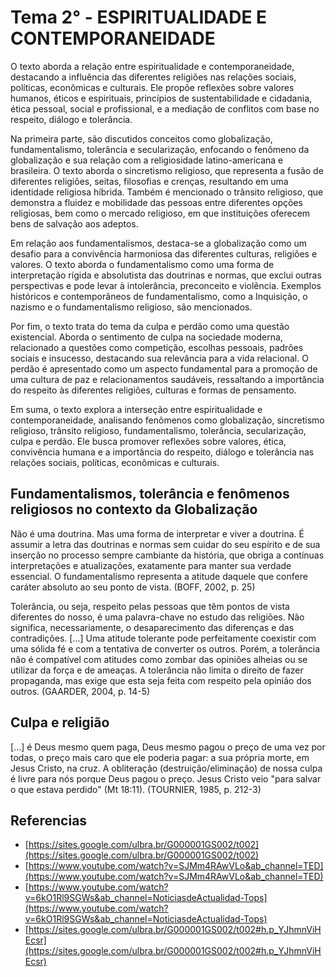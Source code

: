 # Tema 2° - ESPIRITUALIDADE E CONTEMPORANEIDADE

O texto aborda a relação entre espiritualidade e contemporaneidade, destacando a influência das diferentes religiões nas relações sociais, políticas, econômicas e culturais. Ele propõe reflexões sobre valores humanos, éticos e espirituais, princípios de sustentabilidade e cidadania, ética pessoal, social e profissional, e a mediação de conflitos com base no respeito, diálogo e tolerância.

Na primeira parte, são discutidos conceitos como globalização, fundamentalismo, tolerância e secularização, enfocando o fenômeno da globalização e sua relação com a religiosidade latino-americana e brasileira. O texto aborda o sincretismo religioso, que representa a fusão de diferentes religiões, seitas, filosofias e crenças, resultando em uma identidade religiosa híbrida. Também é mencionado o trânsito religioso, que demonstra a fluidez e mobilidade das pessoas entre diferentes opções religiosas, bem como o mercado religioso, em que instituições oferecem bens de salvação aos adeptos.

Em relação aos fundamentalismos, destaca-se a globalização como um desafio para a convivência harmoniosa das diferentes culturas, religiões e valores. O texto aborda o fundamentalismo como uma forma de interpretação rígida e absolutista das doutrinas e normas, que exclui outras perspectivas e pode levar à intolerância, preconceito e violência. Exemplos históricos e contemporâneos de fundamentalismo, como a Inquisição, o nazismo e o fundamentalismo religioso, são mencionados.

Por fim, o texto trata do tema da culpa e perdão como uma questão existencial. Aborda o sentimento de culpa na sociedade moderna, relacionado a questões como competição, escolhas pessoais, padrões sociais e insucesso, destacando sua relevância para a vida relacional. O perdão é apresentado como um aspecto fundamental para a promoção de uma cultura de paz e relacionamentos saudáveis, ressaltando a importância do respeito às diferentes religiões, culturas e formas de pensamento.

Em suma, o texto explora a interseção entre espiritualidade e contemporaneidade, analisando fenômenos como globalização, sincretismo religioso, trânsito religioso, fundamentalismo, tolerância, secularização, culpa e perdão. Ele busca promover reflexões sobre valores, ética, convivência humana e a importância do respeito, diálogo e tolerância nas relações sociais, políticas, econômicas e culturais.

## Fundamentalismos, tolerância e fenômenos religiosos no contexto da Globalização

Não é uma doutrina. Mas uma forma de interpretar e viver a doutrina. É assumir a letra das doutrinas e normas sem cuidar do seu espírito e de sua inserção no processo sempre cambiante da história, que obriga a contínuas interpretações e atualizações, exatamente para manter sua verdade essencial. O fundamentalismo representa a atitude daquele que confere caráter absoluto ao seu ponto de vista. (BOFF, 2002, p. 25)

Tolerância, ou seja, respeito pelas pessoas que têm pontos de vista diferentes do nosso, é uma palavra-chave no estudo das religiões. Não significa, necessariamente, o desaparecimento das diferenças e das contradições. [...] Uma atitude tolerante pode perfeitamente coexistir com uma sólida fé e com a tentativa de converter os outros. Porém, a tolerância não é compatível com atitudes como zombar das opi­niões alheias ou se utilizar da força e de ameaças. A tolerância não limita o direito de fazer propa­ganda, mas exige que esta seja feita com respeito pela opinião dos outros. (GAARDER, 2004, p. 14-5)

## Culpa e religião

[...] é Deus mesmo quem paga, Deus mesmo pagou o preço de uma vez por todas, o preço mais caro que ele poderia pagar: a sua própria morte, em Jesus Cristo, na cruz. A obliteração (destruição/eliminação) de nossa culpa é livre para nós porque Deus pagou o preço. Jesus Cristo veio "para salvar o que estava perdido" (Mt 18:11). (TOURNIER, 1985, p. 212-3)

## Referencias

- [https://sites.google.com/ulbra.br/G000001GS002/t002](https://sites.google.com/ulbra.br/G000001GS002/t002)
- [https://www.youtube.com/watch?v=SJMm4RAwVLo&ab_channel=TED](https://www.youtube.com/watch?v=SJMm4RAwVLo&ab_channel=TED)
- [https://www.youtube.com/watch?v=6kO1Rl9SGWs&ab_channel=NoticiasdeActualidad-Tops](https://www.youtube.com/watch?v=6kO1Rl9SGWs&ab_channel=NoticiasdeActualidad-Tops)
- [https://sites.google.com/ulbra.br/G000001GS002/t002#h.p_YJhmnViHEcsr](https://sites.google.com/ulbra.br/G000001GS002/t002#h.p_YJhmnViHEcsr)
